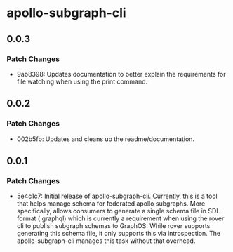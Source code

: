 # apollo-subgraph-cli

## 0.0.3

### Patch Changes

- 9ab8398: Updates documentation to better explain the requirements for file watching when using the print command.

## 0.0.2

### Patch Changes

- 002b5fb: Updates and cleans up the readme/documentation.

## 0.0.1

### Patch Changes

- 5e4c1c7: Initial release of apollo-subgraph-cli. Currently, this is a tool that helps manage schema for federated apollo subgraphs. More specifically, allows consumers to generate a single schema file in SDL format (.graphql) which is currently a requirement when using the rover cli to publish subgraph schemas to GraphOS. While rover supports generating this schema file, it only supports this via introspection. The apollo-subgraph-cli manages this task without that overhead.
